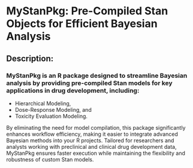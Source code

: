 # MyStanPkg: Pre-Compiled Stan Objects for Efficient Bayesian Analysis

## Description:

### MyStanPkg is an R package designed to streamline Bayesian analysis by providing pre-compiled Stan models for key applications in drug development, including:

- Hierarchical Modeling,
- Dose-Response Modeling, and
- Toxicity Evaluation Modeling.

By eliminating the need for model compilation, this package significantly enhances workflow efficiency, making it easier to integrate advanced Bayesian methods into your R projects. Tailored for researchers and analysts working with preclinical and clinical drug development data, MyStanPkg ensures faster execution while maintaining the flexibility and robustness of custom Stan models.
